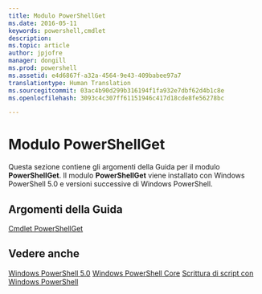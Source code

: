 ```yaml
---
title: Modulo PowerShellGet
ms.date: 2016-05-11
keywords: powershell,cmdlet
description: 
ms.topic: article
author: jpjofre
manager: dongill
ms.prod: powershell
ms.assetid: e4d6867f-a32a-4564-9e43-409babee97a7
translationtype: Human Translation
ms.sourcegitcommit: 03ac4b90d299b316194f1fa932e7dbf62d4b1c8e
ms.openlocfilehash: 3093c4c307ff61151946c417d18cde8fe56278bc

---
```


# Modulo PowerShellGet
Questa sezione contiene gli argomenti della Guida per il modulo **PowerShellGet**. Il modulo **PowerShellGet** viene installato con Windows PowerShell 5.0 e versioni successive di Windows PowerShell.

## Argomenti della Guida
[Cmdlet PowerShellGet](http://technet.microsoft.com/library/dn807169.aspx)

## Vedere anche
[Windows PowerShell 5.0](../../core-powershell/core-modules/Windows-PowerShell-5.0.md)
[Windows PowerShell Core](https://technet.microsoft.com/en-us/library/4b75f1e4-f327-48f3-92ab-bf5435094d41)
[Scrittura di script con Windows PowerShell](../fundamental/Scripting-with-Windows-PowerShell.md)




<!--HONumber=Aug16_HO3-->



